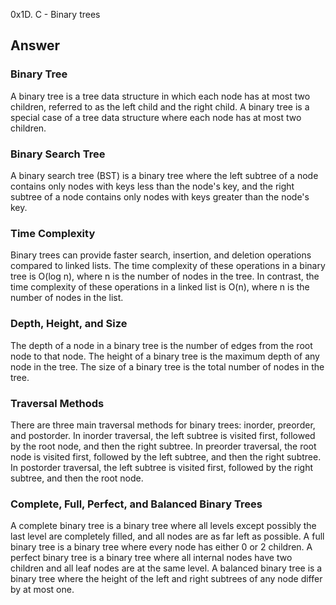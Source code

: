 0x1D. C - Binary trees

## Answer
### Binary Tree
A binary tree is a tree data structure in which each node has at most two children, referred to as the left child and the right child. A binary tree is a special case of a tree data structure where each node has at most two children. 

### Binary Search Tree
A binary search tree (BST) is a binary tree where the left subtree of a node contains only nodes with keys less than the node's key, and the right subtree of a node contains only nodes with keys greater than the node's key. 

### Time Complexity
Binary trees can provide faster search, insertion, and deletion operations compared to linked lists. The time complexity of these operations in a binary tree is O(log n), where n is the number of nodes in the tree. In contrast, the time complexity of these operations in a linked list is O(n), where n is the number of nodes in the list.

### Depth, Height, and Size
The depth of a node in a binary tree is the number of edges from the root node to that node. The height of a binary tree is the maximum depth of any node in the tree. The size of a binary tree is the total number of nodes in the tree.

### Traversal Methods
There are three main traversal methods for binary trees: inorder, preorder, and postorder. In inorder traversal, the left subtree is visited first, followed by the root node, and then the right subtree. In preorder traversal, the root node is visited first, followed by the left subtree, and then the right subtree. In postorder traversal, the left subtree is visited first, followed by the right subtree, and then the root node.

### Complete, Full, Perfect, and Balanced Binary Trees
A complete binary tree is a binary tree where all levels except possibly the last level are completely filled, and all nodes are as far left as possible. A full binary tree is a binary tree where every node has either 0 or 2 children. A perfect binary tree is a binary tree where all internal nodes have two children and all leaf nodes are at the same level. A balanced binary tree is a binary tree where the height of the left and right subtrees of any node differ by at most one.
